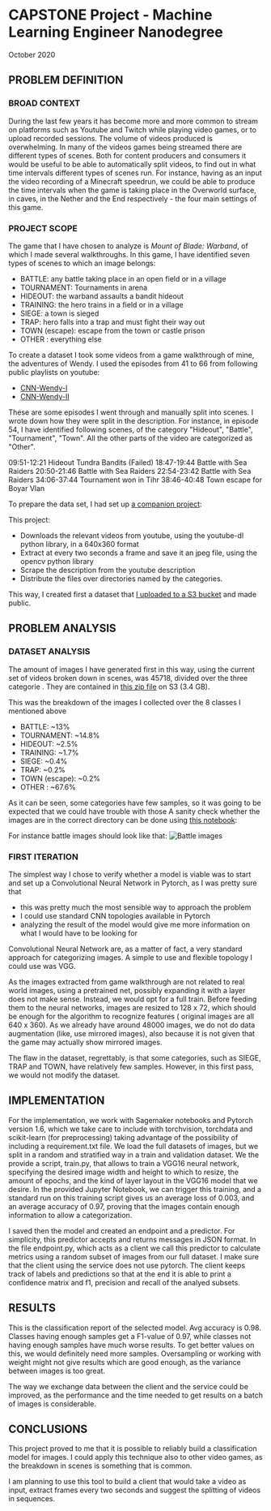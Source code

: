 # CAPSTONE Project - Machine Learning Engineer Nanodegree

October 2020

## PROBLEM DEFINITION

### BROAD CONTEXT 

During the last few years it has become more and more common to stream on platforms such as Youtube and Twitch while playing video games, or to upload recorded sessions. The volume of videos produced is overwhelming. In many of the videos games being streamed there are different types of scenes. Both for content producers and consumers it would be useful to be able to automatically split videos, to find out in what time intervals different types of scenes run. For instance, having as an input the video recording of a Minecraft speedrun, we could be able to produce the time intervals when the game is taking place in the Overworld surface, in caves, in the Nether and the End respectively - the four main settings of this game.

### PROJECT SCOPE 
 
The game that I have chosen to analyze is _Mount of Blade: Warband_, of which I made several walkthroughs. In this game, I have identified seven types of scenes to which an image belongs:

* BATTLE: any battle taking place in an open field or in a village 
* TOURNAMENT: Tournaments in arena 
* HIDEOUT: the warband assaults a bandit hideout 
* TRAINING: the hero trains in a field or in a village 
* SIEGE: a town is sieged 
* TRAP: hero falls into a trap and must fight their way out 
* TOWN (escape): escape from the town or castle prison 
* OTHER : everything else 

To create a dataset I took some videos from a game walkthrough of mine, the adventures of Wendy. I used the episodes from 41 to 66 from following public playlists on youtube: 

* [CNN-Wendy-I](https://www.youtube.com/playlist?list=PLNP_nRm4k4jfVfQobYTRQAXV_uOzt8Bov)
* [CNN-Wendy-II](https://www.youtube.com/playlist?list=PLNP_nRm4k4jdEQ-OM31xNqeE64svvx-aT) 

These are some episodes I went through and manually split into scenes. I wrote down how they were split in the description. For instance, in episode 54, I have identified following scenes, of the category "Hideout", "Battle", "Tournament", "Town". All the other parts of the video are categorized as "Other".  

09:51-12:21 Hideout Tundra Bandits (Failed)
18:47-19:44 Battle with Sea Raiders
20:50-21:46 Battle with Sea Raiders
22:54-23:42 Battle with Sea Raiders
34:06-37:44 Tournament won in Tihr
38:46-40:48 Town escape for Boyar Vlan 

To prepare the data set, I had set up [a companion project](https://github.com/diegoami/DA_split_youtube_frames_s3/tree/support_playlists):
 
This project:
- Downloads the relevant videos from youtube, using the youtube-dl python library, in a 640x360 format
- Extract at every two seconds a frame and save it an jpeg file, using the opencv python library
- Scrape the description from the youtube description
- Distribute the files over directories named by the categories.

This way, I created first a dataset that [I uploaded to a S3 bucket](https://da-youtube-ml.s3.eu-central-1.amazonaws.com/wendy-cnn/frames/wendy_cnn_frames_data.zip) and made public.


## PROBLEM ANALYSIS

### DATASET ANALYSIS

The amount of images I have generated first in this way, using the current set of videos broken down in scenes, was 45718, divided over the three categorie . They are contained in [this zip file](https://da-youtube-ml.s3.eu-central-1.amazonaws.com/wendy-cnn/frames/wendy_cnn_frames_data.zip) on S3 (3.4 GB).

This was the breakdown of the images I collected over the 8 classes I mentioned above 

* BATTLE: ~13%
* TOURNAMENT: ~14.8%
* HIDEOUT: ~2.5%
* TRAINING: ~1.7%
* SIEGE: ~0.4%
* TRAP: ~0.2%
* TOWN (escape): ~0.2%
* OTHER : ~67.6%

As it can be seen, some categories have few samples, so it was going to be expected that we could have trouble with those
A sanity check whether the images are in the correct directory can be done using [this notebook](analysis.ipynb):

For instance battle images should look like that:
![Battle images](docimages/battle_images.png)


### FIRST ITERATION

The simplest way I chose to verify whether a model is viable was to start and set up a Convolutional Neural Network in Pytorch, as I was pretty sure that 
* this was pretty much the most sensible way to approach the problem
* I could use standard CNN topologies available in Pytorch
* analyzing the result of the model would give me more information on what I would have to be looking for

Convolutional Neural Network are, as a matter of fact, a very standard approach for categorizing images. 
A simple to use and flexible topology I could use was VGG. 

As the images extracted from game walkthrough are not related to real world images, using a pretrained net, possibly expanding it with a layer does not make sense. Instead, we would opt for a full train.
Before feeding them to the neural networks, images are resized to 128 x 72, which should be enough for the algorithm to recognize features ( original images are all 640 x 360). As we already have around 48000 images, we do not do data augmentation (like, use mirrored images), also because it is not given that the game may actually show mirrored images.

The flaw in the dataset, regrettably, is that some categories, such as SIEGE, TRAP and TOWN, have relatively few samples. However, in this first pass, we would not modify the dataset. 

## IMPLEMENTATION

For the implementation, we work with Sagemaker notebooks and Pytorch version 1.6, which we take care to include with torchvision, torchdata and scikit-learn (for preprocessing) taking advantage of the possibility of including a requirement.txt file.
We load the full datasets of images, but we split in a random and stratified way in a train and validation dataset. We the provide a script, train.py, that allows to train a VGG16 neural network, specifying the desired image width and height to which to resize, the amount of epochs, and the kind of layer layout in the VGG16 model that we desire.
In the provided Jupyter Notebook, we can trigger this training, and a standard run on this training script gives us an average loss of 0.003, and an average accuracy of 0.97, proving that the images contain enough information to allow a categorization.

I saved then the model and created an endpoint and a predictor. For simplicity, this predictor accepts and returns messages in JSON format. In the file endpoint.py, which acts as a client we call this predictor to calculate metrics using a random subset of images from our full dataset. I make sure that the client using the service does not use pytorch. 
The client keeps track of labels and predictions so that at the end it is able to print a confidence matrix and f1, precision and recall of the analyed subsets.

## RESULTS

This is the classification report of the selected model. Avg accuracy is 0.98. Classes having enough samples get a F1-value of 0.97, while classes not having enough samples have much worse results. To get better values on this, we would definitely need more samples. Oversampling or working with weight might not give results which are good enough, as the variance between images is too great. 	

The way we exchange data between the client and the service could be improved, as the performance and the time needed to get results on a batch of images is considerable.
 
## CONCLUSIONS

This project proved to me that it is possible to reliably build a classification model for images. I could apply this technique also to other video games, as the breakdown in scenes is something that is common.

I am planning to use this tool to build a client that would take a video as input, extract frames every two seconds and suggest the splitting of videos in sequences. 


